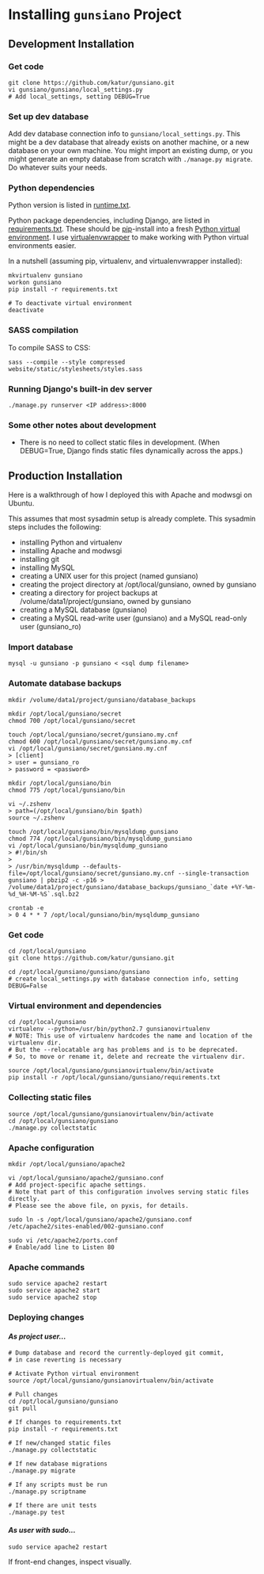 # Installing `gunsiano` Project


## Development Installation


### Get code

```
git clone https://github.com/katur/gunsiano.git
vi gunsiano/gunsiano/local_settings.py
# Add local_settings, setting DEBUG=True
```


### Set up dev database

Add dev database connection info to `gunsiano/local_settings.py`.
This might be a dev database that already exists on another machine,
or a new database on your own machine.
You might import an existing dump, or you might generate an empty database
from scratch with `./manage.py migrate`. Do whatever suits your needs.


### Python dependencies

Python version is listed in [runtime.txt](runtime.txt).

Python package dependencies, including Django,
are listed in [requirements.txt](requirements.txt).
These should be [pip](https://pypi.python.org/pypi/pip)-install into a fresh
[Python virtual environment](http://virtualenv.readthedocs.org/). I use
[virtualenvwrapper](http://virtualenvwrapper.readthedocs.org/en/latest/)
to make working with Python virtual environments easier.

In a nutshell (assuming pip, virtualenv, and virtualenvwrapper installed):
```
mkvirtualenv gunsiano
workon gunsiano
pip install -r requirements.txt

# To deactivate virtual environment
deactivate
```


### SASS compilation

To compile SASS to CSS:
```
sass --compile --style compressed website/static/stylesheets/styles.sass
```


### Running Django's built-in dev server

```
./manage.py runserver <IP address>:8000
```


### Some other notes about development

- There is no need to collect static files in development.
(When DEBUG=True, Django finds static files dynamically across the apps.)



## Production Installation

Here is a walkthrough of how I deployed this with Apache and modwsgi on Ubuntu.

This assumes that most sysadmin setup is already complete.
This sysadmin steps includes the following:

- installing Python and virtualenv
- installing Apache and modwsgi
- installing git
- installing MySQL
- creating a UNIX user for this project (named gunsiano)
- creating the project directory at /opt/local/gunsiano, owned by gunsiano
- creating a directory for project backups at /volume/data1/project/gunsiano, owned by gunsiano
- creating a MySQL database (gunsiano)
- creating a MySQL read-write user (gunsiano) and a MySQL read-only user (gunsiano_ro)


### Import database

```
mysql -u gunsiano -p gunsiano < <sql dump filename>
```


### Automate database backups

```
mkdir /volume/data1/project/gunsiano/database_backups

mkdir /opt/local/gunsiano/secret
chmod 700 /opt/local/gunsiano/secret

touch /opt/local/gunsiano/secret/gunsiano.my.cnf
chmod 600 /opt/local/gunsiano/secret/gunsiano.my.cnf
vi /opt/local/gunsiano/secret/gunsiano.my.cnf
> [client]
> user = gunsiano_ro
> password = <password>

mkdir /opt/local/gunsiano/bin
chmod 775 /opt/local/gunsiano/bin

vi ~/.zshenv
> path=(/opt/local/gunsiano/bin $path)
source ~/.zshenv

touch /opt/local/gunsiano/bin/mysqldump_gunsiano
chmod 774 /opt/local/gunsiano/bin/mysqldump_gunsiano
vi /opt/local/gunsiano/bin/mysqldump_gunsiano
> #!/bin/sh
>
> /usr/bin/mysqldump --defaults-file=/opt/local/gunsiano/secret/gunsiano.my.cnf --single-transaction gunsiano | pbzip2 -c -p16 > /volume/data1/project/gunsiano/database_backups/gunsiano_`date +%Y-%m-%d_%H-%M-%S`.sql.bz2

crontab -e
> 0 4 * * 7 /opt/local/gunsiano/bin/mysqldump_gunsiano
```


### Get code

```
cd /opt/local/gunsiano
git clone https://github.com/katur/gunsiano.git

cd /opt/local/gunsiano/gunsiano/gunsiano
# create local_settings.py with database connection info, setting DEBUG=False
```


### Virtual environment and dependencies

```
cd /opt/local/gunsiano
virtualenv --python=/usr/bin/python2.7 gunsianovirtualenv
# NOTE: This use of virtualenv hardcodes the name and location of the virtualenv dir.
# But the --relocatable arg has problems and is to be deprecated.
# So, to move or rename it, delete and recreate the virtualenv dir.

source /opt/local/gunsiano/gunsianovirtualenv/bin/activate
pip install -r /opt/local/gunsiano/gunsiano/requirements.txt
```


### Collecting static files

```
source /opt/local/gunsiano/gunsianovirtualenv/bin/activate
cd /opt/local/gunsiano/gunsiano
./manage.py collectstatic
```


### Apache configuration

```
mkdir /opt/local/gunsiano/apache2

vi /opt/local/gunsiano/apache2/gunsiano.conf
# Add project-specific apache settings.
# Note that part of this configuration involves serving static files directly.
# Please see the above file, on pyxis, for details.

sudo ln -s /opt/local/gunsiano/apache2/gunsiano.conf /etc/apache2/sites-enabled/002-gunsiano.conf

sudo vi /etc/apache2/ports.conf
# Enable/add line to Listen 80
```


### Apache commands

```
sudo service apache2 restart
sudo service apache2 start
sudo service apache2 stop
```


### Deploying changes

#### *As project user...*
```
# Dump database and record the currently-deployed git commit,
# in case reverting is necessary

# Activate Python virtual environment
source /opt/local/gunsiano/gunsianovirtualenv/bin/activate

# Pull changes
cd /opt/local/gunsiano/gunsiano
git pull

# If changes to requirements.txt
pip install -r requirements.txt

# If new/changed static files
./manage.py collectstatic

# If new database migrations
./manage.py migrate

# If any scripts must be run
./manage.py scriptname

# If there are unit tests
./manage.py test
```

#### *As user with sudo...*
```
sudo service apache2 restart
```

If front-end changes, inspect visually.

